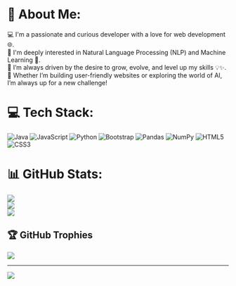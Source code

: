 # 💫 About Me:
💻 I'm a passionate and curious developer with a love for web development 🌐.<br>🧠 I'm deeply interested in Natural Language Processing (NLP) and Machine Learning 🤖.<br>🚀 I’m always driven by the desire to grow, evolve, and level up my skills 💡✨.<br>💬 Whether I’m building user-friendly websites or exploring the world of AI, I’m always up for a new challenge!


# 💻 Tech Stack:
![Java](https://img.shields.io/badge/java-%23ED8B00.svg?style=for-the-badge&logo=openjdk&logoColor=white) ![JavaScript](https://img.shields.io/badge/javascript-%23323330.svg?style=for-the-badge&logo=javascript&logoColor=%23F7DF1E) ![Python](https://img.shields.io/badge/python-3670A0?style=for-the-badge&logo=python&logoColor=ffdd54) ![Bootstrap](https://img.shields.io/badge/bootstrap-%238511FA.svg?style=for-the-badge&logo=bootstrap&logoColor=white) ![Pandas](https://img.shields.io/badge/pandas-%23150458.svg?style=for-the-badge&logo=pandas&logoColor=white) ![NumPy](https://img.shields.io/badge/numpy-%23013243.svg?style=for-the-badge&logo=numpy&logoColor=white) ![HTML5](https://img.shields.io/badge/html5-%23E34F26.svg?style=for-the-badge&logo=html5&logoColor=white) ![CSS3](https://img.shields.io/badge/css3-%231572B6.svg?style=for-the-badge&logo=css3&logoColor=white)
# 📊 GitHub Stats:
![](https://github-readme-stats.vercel.app/api?username=Deymii&theme=midnight-purple&hide_border=false&include_all_commits=false&count_private=false)<br/>
![](https://nirzak-streak-stats.vercel.app/?user=Deymii&theme=midnight-purple&hide_border=false)<br/>
![](https://github-readme-stats.vercel.app/api/top-langs/?username=Deymii&theme=midnight-purple&hide_border=false&include_all_commits=false&count_private=false&layout=compact)

## 🏆 GitHub Trophies
![](https://github-profile-trophy.vercel.app/?username=Deymii&theme=gruvbox&no-frame=true&no-bg=true&margin-w=4)

---
[![](https://visitcount.itsvg.in/api?id=Deymii&icon=0&color=5)](https://visitcount.itsvg.in)

<!-- Proudly created with GPRM ( https://gprm.itsvg.in ) -->
